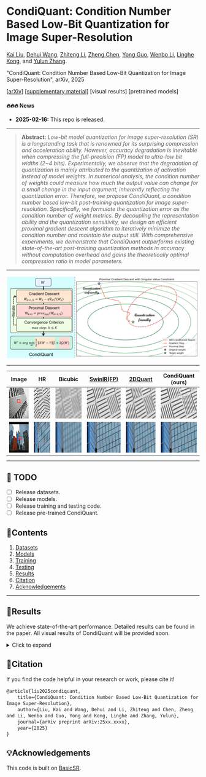 # CondiQuant: Condition Number Based Low-Bit Quantization for Image Super-Resolution

[Kai Liu](https://kai-liu001.github.io/), [Dehui Wang](https://github.com/AAAtourist), [Zhiteng Li](https://zhitengli.github.io/), [Zheng Chen](https://zhengchen1999.github.io/), [Yong Guo](https://www.guoyongcs.com/), [Wenbo Li](https://fenglinglwb.github.io/), [Linghe Kong](https://www.cs.sjtu.edu.cn/~linghe.kong/), and [Yulun Zhang](http://yulunzhang.com/).

"CondiQuant: Condition Number Based Low-Bit Quantization for Image Super-Resolution", arXiv, 2025

[[arXiv](https://arxiv.org/abs/2502.15478)] [[supplementary material](https://github.com/Kai-Liu001/CondiQuant/releases/download/Supp/supp-release.pdf)] [visual results] [pretrained models]

#### 🔥🔥🔥 News

- **2025-02-16:** This repo is released.

---

> **Abstract:** *Low-bit model quantization for image super-resolution (SR) is a longstanding task that is renowned for its surprising compression and acceleration ability. However, accuracy degradation is inevitable when compressing the full-precision (FP) model to ultra-low bit widths (2~4 bits). Experimentally, we observe that the degradation of quantization is mainly attributed to the quantization of activation instead of model weights. In numerical analysis, the condition number of weights could measure how much the output value can change for a small change in the input argument, inherently reflecting the quantization error. Therefore, we propose CondiQuant, a condition number based low-bit post-training quantization for image super-resolution. Specifically, we formulate the quantization error as the condition number of weight metrics. By decoupling the representation ability and the quantization sensitivity, we design an efficient proximal gradient descent algorithm to iteratively minimize the condition number and maintain the output still. With comprehensive experiments, we demonstrate that CondiQuant outperforms existing state-of-the-art post-training quantization methods in accuracy without computation overhead and gains the theoretically optimal compression ratio in model parameters.* 

---

![](figs/overview.png)

---

| Image | HR | Bicubic | [SwinIR(FP)](https://github.com/JingyunLiang/SwinIR) | [2DQuant](https://github.com/Kai-Liu001/2DQuant)  | CondiQuant (ours) |
| :--: | :--: | :--: | :--: | :--: | :--: |
| <img src="figs/visual/092-full.png" height=80> | <img src="figs/visual/092-hr.png" height=80> | <img src="figs/visual/092-bicubic.png" height=80> | <img src="figs/visual/092-fp.png" height=80> | <img src="figs/visual/092-tdquant.png" height=80> | <img src="figs/visual/092-condiquant.png" height=80> |
| <img src="figs/visual/099-full.png" height=80> | <img src="figs/visual/099-hr.png" height=80> | <img src="figs/visual/099-bicubic.png" height=80> | <img src="figs/visual/099-fp.png" height=80> | <img src="figs/visual/099-tdquant.png" height=80> | <img src="figs/visual/099-condiquant.png" height=80> |

---

## 🔖 TODO

- [ ] Release datasets.
- [ ] Release models.
- [ ] Release training and testing code.
- [ ] Release pre-trained CondiQuant.

## 🔗Contents

1. [Datasets](#Datasets)
2. [Models](#Models)
3. [Training](#Training)
4. [Testing](#Testing)
5. [Results](#Results)
6. [Citation](#Citation)
7. [Acknowledgements](#Acknowledgements)



---

<!-- ## 📦Datasets

The datasets will be provided soon.

## Models

The pre-trained model will be provided soon.

## Training

The training code will be provided soon.

## Testing

The testing code will be provided soon. -->

## 🔎Results

We achieve state-of-the-art performance. Detailed results can be found in the paper. All visual results of CondiQuant will be provided soon.

<details>
<summary>Click to expand</summary>

- results in Table 3 of the main paper

<p align="center">
  <img width="900" src="figs/results.png">
</p>


- visual comparison (x4) in the main paper

<p align="center">
  <img width="900" src="figs/visual1.png">
</p>


- visual comparison (x4) in the supplementary material

<p align="center">
  <img width="900" src="figs/visual2.png">
  <img width="900" src="figs/visual3.png">
</p>
</details>

## 📎Citation

If you find the code helpful in your research or work, please cite it!

```
@article{liu2025condiquant,
    title={CondiQuant: Condition Number Based Low-Bit Quantization for Image Super-Resolution},
    author={Liu, Kai and Wang, Dehui and Li, Zhiteng and Chen, Zheng and Li, Wenbo and Guo, Yong and Kong, Linghe and Zhang, Yulun},
    journal={arXiv preprint arXiv:25xx.xxxx},
    year={2025}
}
```

## 💡Acknowledgements

This code is built on [BasicSR](https://github.com/XPixelGroup/BasicSR).
